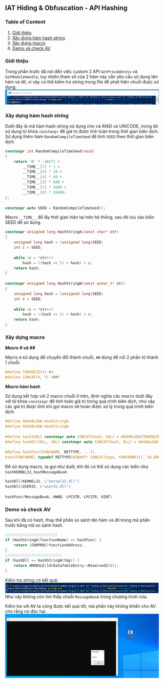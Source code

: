 ## IAT Hiding & Obfuscation - API Hashing

### Table of Content
1. [Giới thiệu](#giới-thiệu)
2. [Xây dựng hàm hash string](#build-hash)
3. [Xây dựng macro](#build-macro)
4. [Demo và check AV](#demo)

### Giới thiệu <a name = "giới-thiệu"></a>
Trong phần trước đã nói đến việc custom 2 API `GetProcAddress` và `GetModuleHandle`, tuy nhiên tham số của 2 hàm này vẫn yêu cầu sử dụng tên hàm và dll, vì vậy có thể kiểm tra string trong file để phát hiện chuỗi được sử dụng.
![string](images/string.png)

### Xây dựng hàm hash string <a name = "build-hash"></a>
Dưới đây là mã hàm hash string sử dụng cho cả ANSI và UNICODE, trong đó sử dụng từ khóa `constexpr` để giá trị được tính toán trong thời gian biên dịch. Sử dụng thêm hàm `RandomCompileTimeSeed` để tính `SEED` theo thời gian biên dịch.
```c
constexpr int RandomCompileTimeSeed(void)
{
	return '0' * -40271 +
		__TIME__[7] * 1 +
		__TIME__[6] * 10 +
		__TIME__[4] * 60 +
		__TIME__[3] * 600 +
		__TIME__[1] * 3600 +
		__TIME__[0] * 36000;
};

constexpr auto SEED = RandomCompileTimeSeed();
``` 

Macro `__TIME__` để lấy thời gian hiện tại trên hệ thống, sau đó lưu vào biến SEED để sử dụng. 

```c
constexpr unsigned long HashStringA(const char* str)
{
    unsigned long hash = (unsigned long)SEED;
    int c = SEED;

    while (c = *str++)
        hash = ((hash << 5) + hash) + c;
    return hash;
}

constexpr unsigned long HashStringW(const wchar_t* str)
{
    unsigned long hash = (unsigned long)SEED;
    int c = SEED;

    while (c = *str++)
        hash = ((hash << 5) + hash) + c;
    return hash;
}
```

### Xây dựng macro <a name = "build-macro"></a>
***Macro # và ##***

Macro `#` sử dụng để chuyển đổi thành chuỗi, `##` dùng để nối 2 phần tử thành 1 chuỗi.
```c
#define TOKENIZE(x) #x
#define CONCAT(X, Y) X##Y
```

***Macro hàm hash***

Sử dụng kết hợp với 2 macro chuỗi ở trên, định nghĩa các macro dưới đây với từ khóa `constexpr` để tính toán giá trị trong quá trình biên dịch, như vậy các giá trị được tính khi gọi macro sẽ hoàn được xử lý trong quá trình biên dịch.
```c
#define HASHALGOA HashStringA
#define HASHALGOW HashStringW

#define hash(VAL) constexpr auto CONCAT(hash, VAL) = HASHALGOA(TOKENIZE(VAL));
#define hashDll(DLL, VAL) constexpr auto CONCAT(hash, DLL) = HASHALGOW(VAL);

#define hashFunc(FUNCNAME, RETTYPE, ...)\
hash(FUNCNAME) typedef RETTYPE(WINAPI* CONCAT(type, FUNCNAME))(__VA_ARGS__);
```

Để sử dụng macro, ta gọi như dưới, khi đó có thể sử dụng các biến như `hashKERNEL32`, `hashMessageBoxA`:

```c
hashDll(KERNEL32, L"kernel32.dll")
hashDll(USER32, L"user32.dll")

hashFunc(MessageBoxA, HWND, LPCSTR, LPCSTR, UINT)
```

### Demo và check AV	<a name = "demo"></a>

Sau khi đã có hash, thay thế phần so sánh tên hàm và dll trong mã phần trước bằng mã so sánh hash.
```c
////////////////////////
if (HashStringA(functionName) == hashFunc) {
	return (FARPROC)functionAddress;
}
//////////////////////////
if (hashDll == HashStringW(tmp)) {
	return HMODULE(ldrDataTableEntry->Reserved2[0]);
}
```
Kiểm tra string có kết quả:
![string2](images/string2.png)
Như vậy không còn tìm thấy chuỗi `MessageBoxA` trong chương trình nữa.

Kiểm tra với AV ta cũng được kết quả tốt, mã phần này không khiến cho AV cho rằng nó độc hại.
![checkav2](images/checkav2.png)